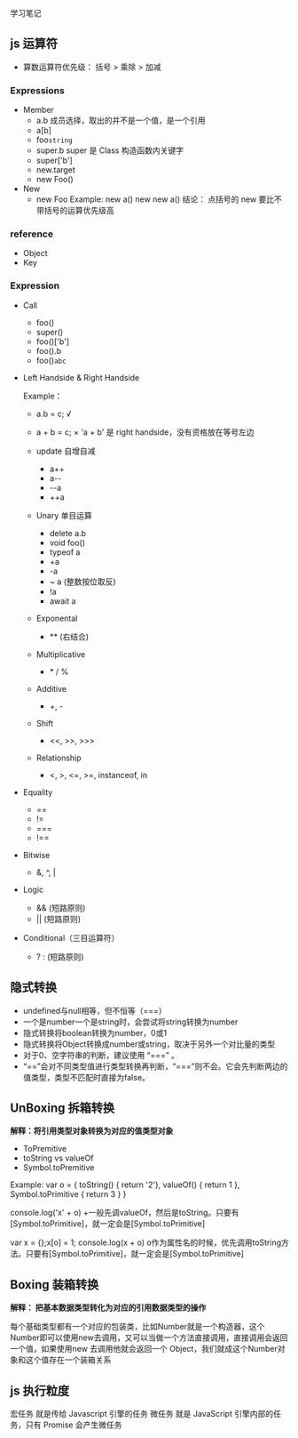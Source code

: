 学习笔记

## js 运算符

* 算数运算符优先级：
    括号 > 乘除 > 加减

### Expressions
* Member
    * a.b  成员选择，取出的并不是一个值，是一个引用
    * a[b]
    * foo`string`
    * super.b  super 是 Class 构造函数内关键字
    * super['b']
    * new.target
    * new Foo()
* New
    * new Foo
    Example: 
        new a() 
        new new a()
    结论： 点括号的 new 要比不带括号的运算优先级高

### reference

* Object
* Key

### Expression
* Call
    * foo()
    * super()
    * foo()['b']
    * foo().b
    * foo()`abc`

* Left Handside & Right Handside

    Example：
    * a.b = c; √
    * a + b = c; ×
        'a + b' 是 right handside，没有资格放在等号左边

    * update 自增自减
        * a++
        * a--
        * --a
        * ++a

    * Unary 单目运算
        * delete a.b
        * void foo()
        * typeof a
        * +a
        * -a
        * ~ a (整数按位取反)
        * !a 
        * await a 

    * Exponental
        * ** (右结合)

    * Multiplicative
        * \* / %
    * Additive
        * \+, -
    * Shift
        * <<, >>, >>>

    * Relationship
        * <, >, <=, >=, instanceof, in

* Equality
    * ==
    * !=
    * ===
    * !==
* Bitwise
    * &, ^, |
* Logic

    * && (短路原则)
    * || (短路原则)
* Conditional（三目运算符）
    * ? : (短路原则)


## 隐式转换

* undefined与null相等，但不恒等（===）
* 一个是number一个是string时，会尝试将string转换为number
* 隐式转换将boolean转换为number，0或1
* 隐式转换将Object转换成number或string，取决于另外一个对比量的类型
* 对于0、空字符串的判断，建议使用 “===” 。
* “==”会对不同类型值进行类型转换再判断，“===”则不会。它会先判断两边的值类型，类型不匹配时直接为false。

## UnBoxing 拆箱转换
__解释：将引用类型对象转换为对应的值类型对象__

* ToPremitive
* toString vs valueOf
* Symbol.toPremitive

Example: var o = { toString() { return '2'}, valueOf() { return 1 }, Symbol.toPrimitive { return 3 } }

console.log('x' + o) +一般先调valueOf，然后是toString。只要有[Symbol.toPrimitive]，就一定会是[Symbol.toPrimitive]

var x = {};x[o] = 1; console.log(x + o) o作为属性名的时候，优先调用toString方法。只要有[Symbol.toPrimitive]，就一定会是[Symbol.toPrimitive]

## Boxing 装箱转换
__解释： 把基本数据类型转化为对应的引用数据类型的操作__

每个基础类型都有一个对应的包装类，比如Number就是一个构造器，这个Number即可以使用new去调用，又可以当做一个方法直接调用，直接调用会返回一个值，如果使用new 去调用他就会返回一个 Object，我们就成这个Number对象和这个值存在一个装箱关系


## js 执行粒度

宏任务   就是传给 Javascript 引擎的任务
微任务   就是 JavaScript 引擎内部的任务，只有 Promise 会产生微任务
